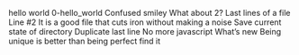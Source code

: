 hello world
0-hello_world
Confused smiley
What about 2?
Last lines of a file
 Line #2
It is a good file that cuts iron without making a noise
 Save current state of directory
Duplicate last line
No more javascript
 What’s new
Being unique is better than being perfect
find it
